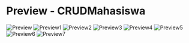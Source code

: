 # Preview - CRUDMahasiswa

![Preview](https://user-images.githubusercontent.com/62661348/81805947-f8f04780-9545-11ea-9764-b343e42f2c6d.jpg) ![Preview1](https://user-images.githubusercontent.com/62661348/81874559-51583100-95a8-11ea-9df8-c7e7e0f57a40.jpg)
![Preview2](https://user-images.githubusercontent.com/62661348/81874613-6b920f00-95a8-11ea-9cc5-bc4a3b6f7d51.jpg) ![Preview3](https://user-images.githubusercontent.com/62661348/81874614-6d5bd280-95a8-11ea-9b9c-a532dcc2b44d.jpg)
![Preview4](https://user-images.githubusercontent.com/62661348/81874651-819fcf80-95a8-11ea-8362-fceca89adbbc.jpg) ![Preview5](https://user-images.githubusercontent.com/62661348/81874653-83699300-95a8-11ea-82ea-cc652cc33af8.jpg)
![Preview6](https://user-images.githubusercontent.com/62661348/81874685-97ad9000-95a8-11ea-8c02-e266bfccc34b.jpg) ![Preview7](https://user-images.githubusercontent.com/62661348/81874688-98debd00-95a8-11ea-94ef-50d879e33dd8.jpg)
